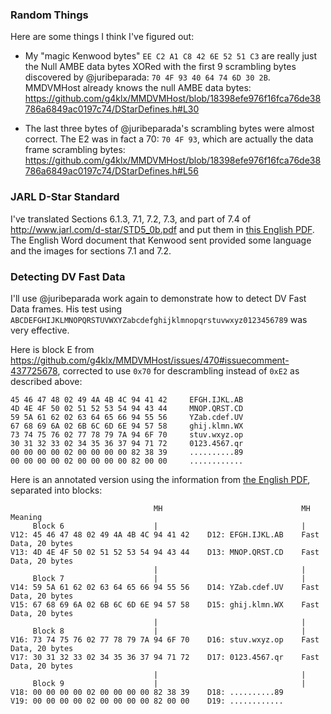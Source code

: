 ### Random Things
Here are some things I think I've figured out:

* My "magic Kenwood bytes" `EE C2 A1 C8 42 6E 52 51 C3` are really just the Null AMBE data bytes XORed with the first 9 scrambling bytes discovered by @juribeparada: `70 4F 93 40 64 74 6D 30 2B`.
\
MMDVMHost already knows the null AMBE data bytes:
https://github.com/g4klx/MMDVMHost/blob/18398efe976f16fca76de38786a6849ac0197c74/DStarDefines.h#L30

* The last three bytes of @juribeparada's scrambling bytes were almost correct.  The E2 was in fact a 70: `70 4F 93`, which are actually the data frame scrambling bytes:
https://github.com/g4klx/MMDVMHost/blob/18398efe976f16fca76de38786a6849ac0197c74/DStarDefines.h#L56

### JARL D-Star Standard
I've translated Sections 6.1.3, 7.1, 7.2, 7.3, and part of 7.4 of http://www.jarl.com/d-star/STD5_0b.pdf and put them in [this English PDF](https://github.com/timclassic/d-star/blob/master/std5_0b.en.pdf).  The English Word document that Kenwood sent provided some language and the images for sections 7.1 and 7.2.

### Detecting DV Fast Data
I'll use @juribeparada work again to demonstrate how to detect DV Fast Data frames.  His test using `ABCDEFGHIJKLMNOPQRSTUVWXYZabcdefghijklmnopqrstuvwxyz0123456789` was very effective.

Here is block E from https://github.com/g4klx/MMDVMHost/issues/470#issuecomment-437725678, corrected to use `0x70` for descrambling instead of `0xE2` as described above:
```
45 46 47 48 02 49 4A 4B 4C 94 41 42     EFGH.IJKL.AB
4D 4E 4F 50 02 51 52 53 54 94 43 44     MNOP.QRST.CD
59 5A 61 62 02 63 64 65 66 94 55 56     YZab.cdef.UV
67 68 69 6A 02 6B 6C 6D 6E 94 57 58     ghij.klmn.WX
73 74 75 76 02 77 78 79 7A 94 6F 70     stuv.wxyz.op
30 31 32 33 02 34 35 36 37 94 71 72     0123.4567.qr
00 00 00 00 02 00 00 00 00 82 38 39     ..........89
00 00 00 00 02 00 00 00 00 82 00 00     ............
```
Here is an annotated version using the information from [the English PDF](https://github.com/timclassic/d-star/blob/master/std5_0b.en.pdf), separated into blocks:
```
                                MH                               MH Meaning
     Block 6                    |                                |
V12: 45 46 47 48 02 49 4A 4B 4C 94 41 42    D12: EFGH.IJKL.AB    Fast Data, 20 bytes
V13: 4D 4E 4F 50 02 51 52 53 54 94 43 44    D13: MNOP.QRST.CD    Fast Data, 20 bytes
                                |                                |
     Block 7                    |                                |
V14: 59 5A 61 62 02 63 64 65 66 94 55 56    D14: YZab.cdef.UV    Fast Data, 20 bytes
V15: 67 68 69 6A 02 6B 6C 6D 6E 94 57 58    D15: ghij.klmn.WX    Fast Data, 20 bytes
                                |                                |
     Block 8                    |                                |
V16: 73 74 75 76 02 77 78 79 7A 94 6F 70    D16: stuv.wxyz.op    Fast Data, 20 bytes
V17: 30 31 32 33 02 34 35 36 37 94 71 72    D17: 0123.4567.qr    Fast Data, 20 bytes
                                |                                |
     Block 9                    |                                |
V18: 00 00 00 00 02 00 00 00 00 82 38 39    D18: ..........89
V19: 00 00 00 00 02 00 00 00 00 82 00 00    D19: ............
```



